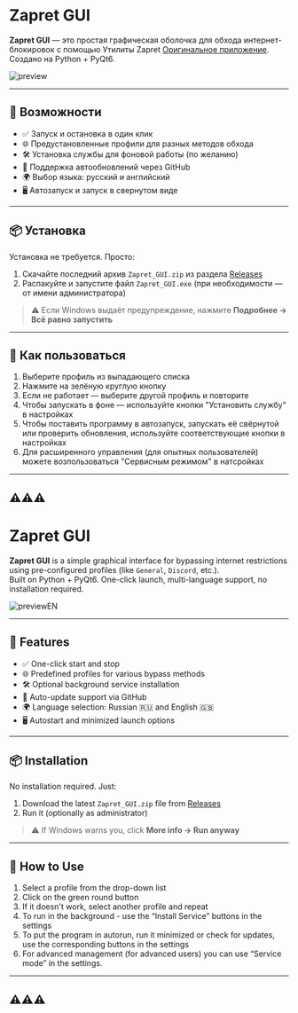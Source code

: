 # Zapret GUI

**Zapret GUI** — это простая графическая оболочка для обхода интернет-блокировок с помощью Утилиты Zapret [Оригинальное приложение](https://github.com/Flowseal/zapret-discord-youtube).  
Создано на Python + PyQt6.

![preview](https://github.com/user-attachments/assets/666ce6e0-3428-4d58-bdf8-25aa43b45f57)

---

## 🧩 Возможности

- ✅ Запуск и остановка в один клик
- 🌐 Предустановленные профили для разных методов обхода
- 🛠 Установка службы для фоновой работы (по желанию)
- 🔄 Поддержка автообновлений через GitHub
- 🌍 Выбор языка: русский и английский
- 🖥 Автозапуск и запуск в свернутом виде

---

## 📦 Установка

Установка не требуется. Просто:

1. Скачайте последний архив `Zapret_GUI.zip` из раздела [Releases](https://github.com/medvedeff-true/Zapret-Gui/releases/tag/v1.0)
2. Распакуйте и запустите файл `Zapret_GUI.exe` (при необходимости — от имени администратора)

> ⚠️ Если Windows выдаёт предупреждение, нажмите **Подробнее → Всё равно запустить**

---

## 🚀 Как пользоваться

1. Выберите профиль из выпадающего списка
2. Нажмите на зелёную круглую кнопку
3. Если не работает — выберите другой профиль и повторите
4. Чтобы запускать в фоне — используйте кнопки "Установить службу" в настройках
5. Чтобы поставить программу в автозапуск, запускать её свёрнутой или проверить обновления, используйте соответствующие кнопки в настройках
6. Для расширенного управления (для опытных пользователей) можете возпользоваться "Сервисным режимом" в натсройках

---

## ⚠️⚠️⚠️


# Zapret GUI

**Zapret GUI** is a simple graphical interface for bypassing internet restrictions using pre-configured profiles (like `General`, `Discord`, etc.).  
Built on Python + PyQt6. One-click launch, multi-language support, no installation required.

![previewEN](https://github.com/user-attachments/assets/78cca1e8-cdab-4843-b9a4-4581b54b3f02)

---

## 🧩 Features

- ✅ One-click start and stop
- 🌐 Predefined profiles for various bypass methods
- 🛠 Optional background service installation
- 🔄 Auto-update support via GitHub
- 🌍 Language selection: Russian 🇷🇺 and English 🇬🇧
- 🖥 Autostart and minimized launch options

---

## 📦 Installation

No installation required. Just:

1. Download the latest `Zapret_GUI.zip` file from [Releases](https://github.com/medvedeff-true/Zapret-Gui/releases/tag/v1.0)
2. Run it (optionally as administrator)

> ⚠️ If Windows warns you, click **More info → Run anyway**

---

## 🚀 How to Use

1. Select a profile from the drop-down list
2. Click on the green round button
3. If it doesn't work, select another profile and repeat
4. To run in the background - use the “Install Service” buttons in the settings
5. To put the program in autorun, run it minimized or check for updates, use the corresponding buttons in the settings
6. For advanced management (for advanced users) you can use “Service mode” in the settings.

---

## ⚠️⚠️⚠️

